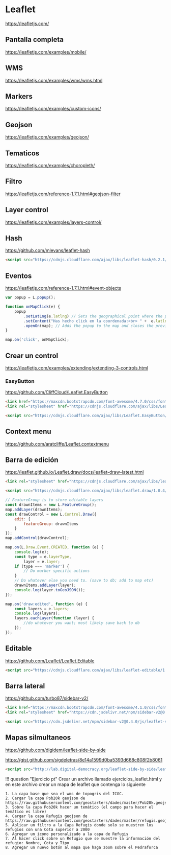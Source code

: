 # Leaflet

https://leafletjs.com/

## Pantalla completa 

https://leafletjs.com/examples/mobile/

## WMS

https://leafletjs.com/examples/wms/wms.html

## Markers

https://leafletjs.com/examples/custom-icons/

## Geojson

https://leafletjs.com/examples/geojson/

## Tematicos

https://leafletjs.com/examples/choropleth/

## Filtro

https://leafletjs.com/reference-1.7.1.html#geojson-filter


## Layer control

https://leafletjs.com/examples/layers-control/

## Hash

https://github.com/mlevans/leaflet-hash

``` html
<script src="https://cdnjs.cloudflare.com/ajax/libs/leaflet-hash/0.2.1/leaflet-hash.min.js" crossorigin="anonymous"></script>
```

## Eventos

https://leafletjs.com/reference-1.7.1.html#event-objects

``` js
var popup = L.popup();

function onMapClick(e) {
    popup
        .setLatLng(e.latlng) // Sets the geographical point where the popup will open.
        .setContent("Has hecho click en la coordenada:<br> " +  e.latlng.lat.toString() + "," +  e.latlng.lng.toString()) // Sets the HTML content of the popup.
        .openOn(map); // Adds the popup to the map and closes the previous one. 
}

map.on('click', onMapClick);
```

## Crear un control

https://leafletjs.com/examples/extending/extending-3-controls.html

### EasyButton

https://github.com/CliffCloud/Leaflet.EasyButton

``` html
<link href="https://maxcdn.bootstrapcdn.com/font-awesome/4.7.0/css/font-awesome.min.css" rel="stylesheet">
<link rel="stylesheet" href="https://cdnjs.cloudflare.com/ajax/libs/Leaflet.EasyButton/2.4.0/easy-button.min.css" crossorigin="anonymous" />

<script src="https://cdnjs.cloudflare.com/ajax/libs/Leaflet.EasyButton/2.4.0/easy-button.min.js" crossorigin="anonymous"></script>
```

## Context menu

https://github.com/aratcliffe/Leaflet.contextmenu


## Barra de edición

https://leaflet.github.io/Leaflet.draw/docs/leaflet-draw-latest.html

``` html
<link rel="stylesheet" href="https://cdnjs.cloudflare.com/ajax/libs/leaflet.draw/1.0.4/leaflet.draw.css" crossorigin="anonymous" />

<script src="https://cdnjs.cloudflare.com/ajax/libs/leaflet.draw/1.0.4/leaflet.draw.js" crossorigin="anonymous"></script>
``` 

``` js
// FeatureGroup is to store editable layers
const drawnItems = new L.FeatureGroup();
map.addLayer(drawnItems);
const drawControl = new L.Control.Draw({
    edit: {
        featureGroup: drawnItems
    }
});
map.addControl(drawControl);

map.on(L.Draw.Event.CREATED, function (e) {
    console.log(e);
    const type = e.layerType,
        layer = e.layer;
    if (type === 'marker') {
        // Do marker specific actions
    }
    // Do whatever else you need to. (save to db; add to map etc)
    drawnItems.addLayer(layer);
    console.log(layer.toGeoJSON());
});

map.on('draw:edited', function (e) {
    const layers = e.layers;
    console.log(layers);   
    layers.eachLayer(function (layer) {
        //do whatever you want; most likely save back to db
    });
});
```

## Editable

https://github.com/Leaflet/Leaflet.Editable

``` html
<script src="https://cdnjs.cloudflare.com/ajax/libs/leaflet-editable/1.2.0/Leaflet.Editable.min.js" crossorigin="anonymous"></script>
```

## Barra lateral

https://github.com/turbo87/sidebar-v2/

``` html
<link href="https://maxcdn.bootstrapcdn.com/font-awesome/4.1.0/css/font-awesome.min.css" rel="stylesheet">
<link rel="stylesheet" href="https://cdn.jsdelivr.net/npm/sidebar-v2@0.4.0/css/leaflet-sidebar.css">

<script src="https://cdn.jsdelivr.net/npm/sidebar-v2@0.4.0/js/leaflet-sidebar.js"></script>
```

## Mapas silmultaneos

https://github.com/digidem/leaflet-side-by-side

https://gist.github.com/sigdeletras/8e14a1599d0ba5393d668c808f2b8061

``` html
<script src="http://lab.digital-democracy.org/leaflet-side-by-side/leaflet-side-by-side.js"></script>
```

!!! question "Ejercicio pt"
    Crear un archivo llamado ejercicios_leaflet.html y en este archivo crear un mapa de leaflet que contenga lo siguiente

    1. La capa base que sea el wms de topogris del ICGC.
    2. Cargar la capa Pob20k geojson de https://raw.githubusercontent.com/geostarters/dades/master/Pob20k.geojson
    3. Sobre la capa Pob20k hacer un temático (el campo para hacer el temático es libre)
    4. Cargar la capa Refugis geojson de https://raw.githubusercontent.com/geostarters/dades/master/refugis.geojson
    5. Aplicar un filtro a la Capa Refugis donde solo se muestren los refugios con una Cota superior a 2000
    6. Agregar un icono personalizado a la capa de Refugis
    7. Al hacer click sobre un Refugio que se muestre la información del refugio: Nombre, Cota y Tipo
    8. Agregar un nuevo botón al mapa que haga zoom sobre el Pedraforca
